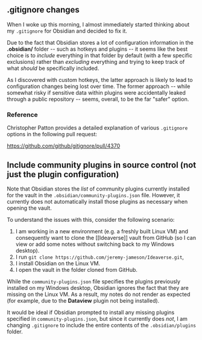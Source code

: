 ## .gitignore changes

When I woke up this morning, I almost immediately started thinking about my `.gitignore` for Obsidian and decided to fix it.

Due to the fact that Obsidian stores a lot of configuration information in the **.obsidian/** folder -- such as hotkeys and plugins -- it seems like the best choice is to *include* everything in that folder by default (with a few specific exclusions) rather than *excluding* everything and trying to keep track of what *should* be specifically included.

As I discovered with custom hotkeys, the latter approach is likely to lead to configuration changes being lost over time. The former approach -- while somewhat risky if sensitive data within plugins were accidentally leaked through a public repository -- seems, overall, to be the far "safer" option.

### Reference

Christopher Patton provides a detailed explanation of various `.gitignore` options in the following pull request:

<https://github.com/github/gitignore/pull/4370>

## Include community plugins in source control (not just the plugin configuration)

Note that Obsidian stores the *list* of community plugins currently installed for the vault in the `.obsidian/community-plugins.json` file. However, it currently does not automatically install those plugins as necessary when opening the vault.

To understand the issues with this, consider the following scenario:

1. I am working in a new environment (e.g. a freshly built Linux VM) and consequently want to clone the [[Ideaverse]] vault from GitHub (so I can view or add some notes without switching back to my Windows desktop).
1. I run `git clone https://github.com/jeremy-jameson/Ideaverse.git`,
1. I install Obsidian on the Linux VM.
1. I open the vault in the folder cloned from GitHub.

While the `community-plugins.json` file specifies the plugins previously installed on my Windows desktop, Obsidian ignores the fact that they are missing on the Linux VM. As a result, my notes do not render as expected (for example, due to the **Dataview** plugin not being installed).

It would be ideal if Obsidian prompted to install any missing plugins specified in `community-plugins.json`, but since it currently does *not*, I am changing `.gitignore` to include the entire contents of the `.obsidian/plugins` folder.
